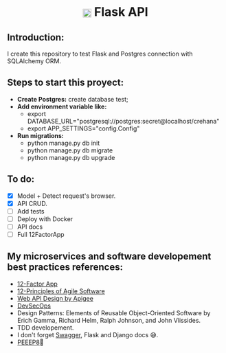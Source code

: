 <h1 align="center">
  <img align="center"; src="https://flask.palletsprojects.com/en/2.0.x/_static/flask-icon.png"; width="20px">
    Flask API
</h1>

## Introduction:
I create this repository to test Flask and Postgres connection with SQLAlchemy ORM.

## Steps to start this proyect:
- **Create Postgres:** create database test;
- **Add environment variable like:**
  - export DATABASE_URL="postgresql://postgres:secret@localhost/crehana"
  - export APP_SETTINGS="config.Config"
- **Run migrations:**
  - python manage.py db init
  - python manage.py db migrate
  - python manage.py db upgrade

## To do:
* [x] Model + Detect request's browser.
* [x] API CRUD.
* [ ] Add tests
* [ ] Deploy with Docker
* [ ] API docs
* [ ] Full 12FactorApp

## My microservices and software developement best practices references:

- [12-Factor App](https://12factor.net/)
- [12-Principles of Agile Software](https://agilemanifesto.org/principles.html)
- [Web API Design by Apigee](https://pages.apigee.com/rs/apigee/images/api-design-ebook-2012-03.pdf)
- [DevSecOps](https://devsecops-latam.org/)
- Design Patterns: Elements of Reusable Object-Oriented Software by Erich Gamma, Richard Helm, Ralph Johnson, and John Vlissides.
- TDD developement.
- I don't forget [Swagger](https://swagger.io/), Flask and Django docs 😅.
- [PEEEP8](https://www.youtube.com/watch?v=hgI0p1zf31k&ab_channel=PythonDiscord)🎵

